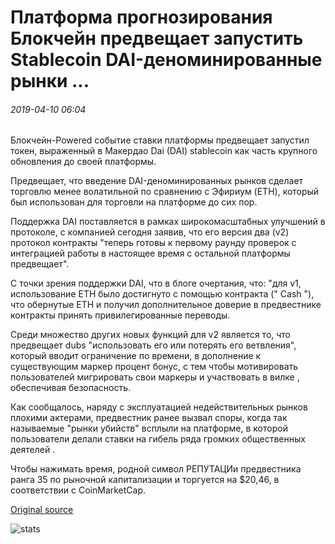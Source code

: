 # Платформа прогнозирования Блокчейн предвещает запустить Stablecoin DAI-деноминированные рынки ...

###### 2019-04-10 06:04

Блокчейн-Powered событие ставки платформы предвещает запустил токен, выраженный в Макердао Dai (DAI) stablecoin как часть крупного обновления до своей платформы.

Предвещает, что введение DAI-деноминированных рынков сделает торговлю менее волатильной по сравнению с Эфириум (ETH), который был использован для торговли на платформе до сих пор.

Поддержка DAI поставляется в рамках широкомасштабных улучшений в протоколе, с компанией сегодня заявив, что его версия два (v2) протокол контракты "теперь готовы к первому раунду проверок с интеграцией работы в настоящее время с остальной платформы предвещает".

С точки зрения поддержки DAI, что в блоге очертания, что: "для v1, использование ETH было достигнуто с помощью контракта (" Cash "), что обернутые ETH и получил дополнительное доверие в предвестнике контракты принять привилегированные переводы.

Среди множество других новых функций для v2 является то, что предвещает dubs "использовать его или потерять его ветвления", который вводит ограничение по времени, в дополнение к существующим маркер процент бонус, с тем чтобы мотивировать пользователей мигрировать свои маркеры и участвовать в вилке , обеспечивая безопасность.

Как сообщалось, наряду с эксплуатацией недействительных рынков плохими актерами, предвестник ранее вызвал споры, когда так называемые "рынки убийств" всплыли на платформе, в которой пользователи делали ставки на гибель ряда громких общественных деятелей .

Чтобы нажимать время, родной символ РЕПУТАЦИи предвестника ранга 35 по рыночной капитализации и торгуется на $20,46, в соответствии с CoinMarketCap.

[Original source](https://cointelegraph.com/news/blockchain-prediction-platform-augur-to-launch-stablecoin-dai-denominated-markets)

![stats](https://c.statcounter.com/11760860/0/a89fa40b/1/ "stats")